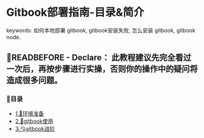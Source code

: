 ﻿# Gitbook部署指南-目录&简介
keywords: 如何本地部署 gitbook, gitbook安装失败, 怎么安装 gitbook, gitbook node.

## 📢READBEFORE - Declare：  此教程建议先完全看过一次后，再按步骤进行实操，否则你的操作中的疑问将造成很多问题。

### 📃目录
  - [1.🌳环境准备](Step1-环境准备.md)
  - [2.🎯gitbook使用](Step2-gitbook.md)
  - [3.💘gitbook进阶](Step3-gitbook进阶.md)

